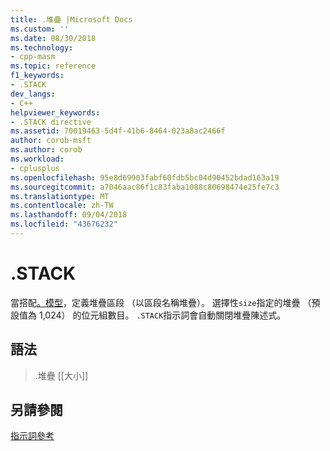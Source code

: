 ```yaml
---
title: .堆疊 |Microsoft Docs
ms.custom: ''
ms.date: 08/30/2018
ms.technology:
- cpp-masm
ms.topic: reference
f1_keywords:
- .STACK
dev_langs:
- C++
helpviewer_keywords:
- .STACK directive
ms.assetid: 70019463-5d4f-41b6-8464-023a8ac2466f
author: corob-msft
ms.author: corob
ms.workload:
- cplusplus
ms.openlocfilehash: 95e8d69903fabf60fdb5bc04d90452bdad163a19
ms.sourcegitcommit: a7046aac86f1c83faba1088c80698474e25fe7c3
ms.translationtype: MT
ms.contentlocale: zh-TW
ms.lasthandoff: 09/04/2018
ms.locfileid: "43676232"
---
```

# <a name="stack"></a>.STACK

當搭配[。模型](../../assembler/masm/dot-model.md)，定義堆疊區段 （以區段名稱堆疊）。 選擇性`size`指定的堆疊 （預設值為 1,024） 的位元組數目。 `.STACK`指示詞會自動關閉堆疊陳述式。

## <a name="syntax"></a>語法

> .堆疊 [[大小]]

## <a name="see-also"></a>另請參閱

[指示詞參考](../../assembler/masm/directives-reference.md)<br/>